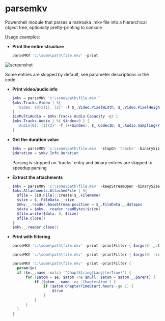 # parsemkv
Powershell module that parses a matroska .mkv file into a hierarchical object tree, optionally pretty-printing to console

Usage examples:

* **Print the entire structure**
  ```powershell
  parseMKV 'c:\some\path\file.mkv' -print
  ```
![screenshot](https://i.imgur.com/sxtVJDK.png)

  Some entries are skipped by default, see parameter descriptions in the code.

* **Print video/audio info**
  ```powershell
  $mkv = parseMKV 'c:\some\path\file.mkv'`
  $mkv.Tracks.Video | %{
  	'Video: {0}x{1}, {2}' -f $_.Video.PixelWidth, $_.Video.PixelHeight, $_.CodecID
  }
  $isMultiAudio = $mkv.Tracks.Audio.Capacity -gt 1
  $mkv.Tracks.Audio | %{ $index=0 } {
  	'Audio{0}: {1}{2}' -f (++$index), $_.CodecID, $_.Audio.SamplingFrequency
  }
  ```

* **Get the duration value**
  ```powershell
  $mkv = parseMKV 'c:\some\path\file.mkv' -stopOn 'tracks' -binarySizeLimit 0
  $duration = $mkv.Info.Duration
  ```
  Parsing is stopped on 'tracks' entry and binary entries are skipped to speedup parsing

* **Extract the attachments**
  ```powershell
  $mkv = parseMKV 'c:\some\path\file.mkv' -keepStreamOpen -binarySizeLimit 0
  $mkv.Attachments.AttachedFile | %{
  	$file = [IO.File]::create($_.FileName)
  	$size = $_.FileData._.size
  	$mkv._.reader.baseStream.position = $_.FileData._.datapos
  	$data = $mkv._.reader.readBytes($size)
  	$file.write($data, 0, $size)
  	$file.close()
  }
  $mkv._.reader.close()
  ```
* **Print with filtering**
  ```powershell
  parseMKV 'c:\some\path\file.mkv' -print -printFilter { $args[0]._.type -eq 'string' }
  ```

  ```powershell
  parseMKV 'c:\some\path\file.mkv' -print -printFilter { $args[0] -is [datetime] }
  ```

  ```powershell
  parseMKV 'c:\some\path\file.mkv' -print -printFilter {
  	param($e)
  	if ($e._.name -match '^Chap(String|Lang|terTime)') {
  		for ($atom = $e; $atom -ne $null; $atom = $atom._.parent) {
  			if ($atom._.name -eq 'ChapterAtom') {
  				if ($atom.ChapterTimeStart.hours -ge 1) {
  					$true
  				}
  			}
  		}
  	}
  }
  ```
